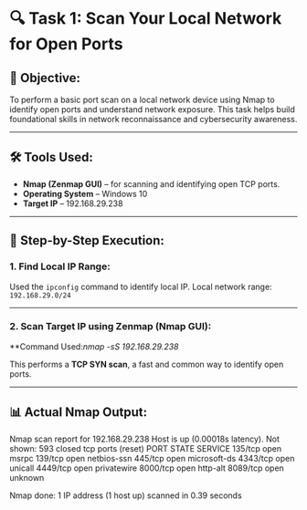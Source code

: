 # 🔍 Task 1: Scan Your Local Network for Open Ports

## 🎯 Objective:
To perform a basic port scan on a local network device using Nmap to identify open ports and understand network exposure. This task helps build foundational skills in network reconnaissance and cybersecurity awareness.

---

## 🛠 Tools Used:
- **Nmap (Zenmap GUI)** – for scanning and identifying open TCP ports.
- **Operating System** – Windows 10
- **Target IP** – 192.168.29.238

---

## 📡 Step-by-Step Execution:

### 1. Find Local IP Range:
Used the `ipconfig` command to identify local IP.
Local network range: `192.168.29.0/24`

---

### 2. Scan Target IP using Zenmap (Nmap GUI):

**Command Used:*nmap -sS 192.168.29.238*

This performs a **TCP SYN scan**, a fast and common way to identify open ports.

---

## 📊 Actual Nmap Output:
Nmap scan report for 192.168.29.238
Host is up (0.00018s latency).
Not shown: 593 closed tcp ports (reset)
PORT STATE SERVICE
135/tcp open msrpc
139/tcp open netbios-ssn
445/tcp open microsoft-ds
4343/tcp open unicall
4449/tcp open privatewire
8000/tcp open http-alt
8089/tcp open unknown

Nmap done: 1 IP address (1 host up) scanned in 0.39 seconds
